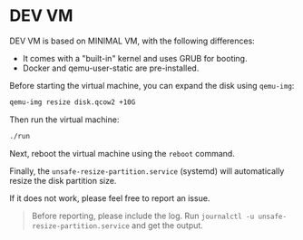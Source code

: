 # DEV VM

DEV VM is based on MINIMAL VM, with the following differences:

- It comes with a "built-in" kernel and uses GRUB for booting.
- Docker and qemu-user-static are pre-installed.

Before starting the virtual machine, you can expand the disk using `qemu-img`:

```sh
qemu-img resize disk.qcow2 +10G
```

Then run the virtual machine:

```sh
./run
```

Next, reboot the virtual machine using the `reboot` command.

Finally, the `unsafe-resize-partition.service` (systemd) will automatically resize the disk partition size.

If it does not work, please feel free to report an issue.

> Before reporting, please include the log.
> Run `journalctl -u unsafe-resize-partition.service` and get the output.
